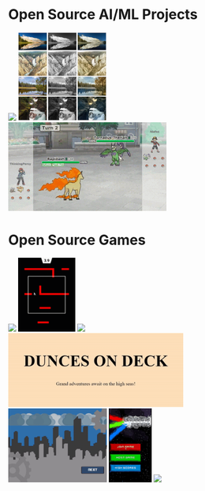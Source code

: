 # Open Source AI/ML Projects
<a href="https://github.com/rameshvarun/NeuralKart"><img src="./small-neuralkart.gif" height="180"></img></a>
<a href="https://github.com/harrison8989/recolorizer"><img src="./small-recolorizer.png" height="180"></img></a>
<a href="https://github.com/rameshvarun/showdownbot"><img src="./small-showdownbot.gif" height="180"></img></a>

# Open Source Games
<a href="https://github.com/rameshvarun/BlueScreen"><img src="https://i.imgur.com/JwiA16T.gif" height="150"></img></a>
<a href="https://github.com/rameshvarun/fault"><img src="./small-fault.gif" height="150"></img></a>
<a href="https://github.com/rameshvarun/Ulfhednar"><img src="./small-ulfhednar.gif" height="150"></img></a>
<a href="https://github.com/rameshvarun/dunces-on-deck"><img src="./small-dunces-on-deck.gif" height="150"></img></a>
<a href="https://github.com/KremerTom/Runner-Game"><img src="./small-runaway-robot.gif" height="150"></img></a>
<a href="https://github.com/rameshvarun/CardinalGameJam"><img src="./small-crossing-beams.gif" height="150"></img></a>
<a href="https://github.com/rameshvarun/Invoke"><img src="./small-godcomplex.gif" height="150"></img></a>
